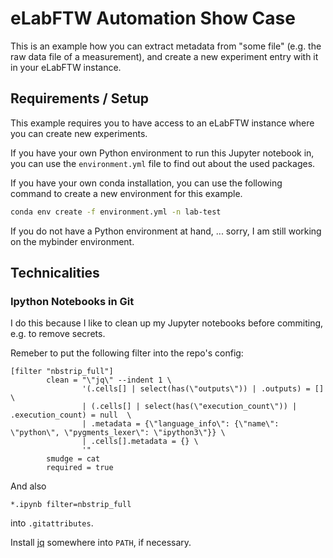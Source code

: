 # eLabFTW Automation Show Case

This is an example how you can extract metadata from "some file" (e.g. the raw data file of a measurement), and create a new experiment entry with it in your eLabFTW instance.

## Requirements / Setup

This example requires you to have access to an eLabFTW instance where you can create new experiments.

If you have your own Python environment to run this Jupyter notebook in, you can use the `environment.yml` file to find out about the used packages.

If you have your own conda installation, you can use the following command to create a new environment for this example.

```sh
conda env create -f environment.yml -n lab-test
```

If you do not have a Python environment at hand, ... sorry, I am still working on the mybinder environment.

## Technicalities

### Ipython Notebooks in Git

I do this because I like to clean up my Jupyter notebooks before commiting, e.g. to remove secrets.

Remeber to put the following filter into the repo's config:

```
[filter "nbstrip_full"]
        clean = "\"jq\" --indent 1 \
                '(.cells[] | select(has(\"outputs\")) | .outputs) = []  \
                | (.cells[] | select(has(\"execution_count\")) | .execution_count) = null  \
                | .metadata = {\"language_info\": {\"name\": \"python\", \"pygments_lexer\": \"ipython3\"}} \
                | .cells[].metadata = {} \
                '"
        smudge = cat
        required = true
```

And also

```
*.ipynb filter=nbstrip_full
```

into `.gitattributes`.

Install [jq](https://stedolan.github.io/jq/) somewhere into `PATH`, if necessary.
